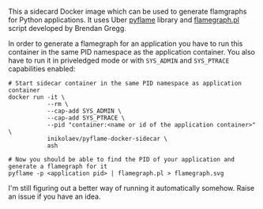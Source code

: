 This a sidecard Docker image which can be used to generate flamgraphs for Python applications.
It uses Uber [pyflame](https://github.com/uber/pyflame) library and [flamegraph.pl](https://github.com/brendangregg/FlameGraph/blob/master/flamegraph.pl) script developed by Brendan Gregg.

In order to generate a flamegraph for an application you have to run this container in the same PID namespace as the application container. 
You also have to run it in priveledged mode or with `SYS_ADMIN` and `SYS_PTRACE` capabilities enabled:

```
# Start sidecar container in the same PID namespace as application container
docker run -it \ 
           --rm \ 
           --cap-add SYS_ADMIN \
           --cap-add SYS_PTRACE \
           --pid "container:<name or id of the application container>" \
           inikolaev/pyflame-docker-sidecar \
           ash

# Now you should be able to find the PID of your application and generate a flamegraph for it
pyflame -p <application pid> | flamegraph.pl > flamegraph.svg
```

I'm still figuring out a better way of running it automatically somehow. Raise an issue if you have an idea.
